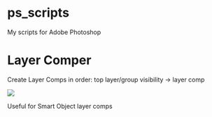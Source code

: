 # ps_scripts
My scripts for Adobe Photoshop

# Layer Comper
Create Layer Comps in order: top layer/group visibility -> layer comp

<img src="http://s30.postimg.org/9memkr1wx/layercomper.gif">

Useful for Smart Object layer comps
